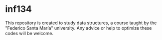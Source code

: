 # inf134
 
This repository is created to study data structures, a course taught by the "Federico Santa María" university. Any advice or help to optimize these codes will be welcome.
